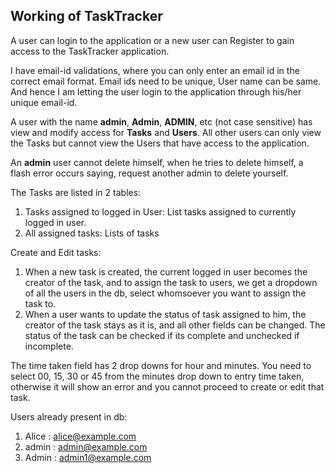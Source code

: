 ## Working of TaskTracker

A user can login to the application or a new user can Register to gain access to the TaskTracker application.

I have email-id validations, where you can only enter an email id in the correct email format. 
Email ids need to be unique, User name can be same. 
And hence I am letting the user login to the application through his/her unique email-id. 

A user with the name **admin**, **Admin**, **ADMIN**, etc (not case sensitive) has view and modify access for **Tasks** and **Users**. 
All other users can only view the Tasks but cannot view the Users that have access to the application.

An **admin** user cannot delete himself, when he tries to delete himself, a flash error occurs saying, request another admin to delete yourself. 

The Tasks are listed in 2 tables:
1. Tasks assigned to logged in User: List tasks assigned to currently logged in user.
2. All assigned tasks: Lists of tasks

Create and Edit tasks:
1. When a new task is created, the current logged in user becomes the creator of the task,
and to assign the task to users, we get a dropdown of all the users in the db, select whomsoever you want to assign the task to.
2. When a user wants to update the status of task assigned to him, the creator of the task stays as it is, and all other fields can be changed.
The status of the task can be checked if its complete and unchecked if incomplete.

The time taken field has 2 drop downs for hour and minutes.
You need to select 00, 15, 30 or 45 from the minutes drop down to entry time taken, otherwise it will show an error and you cannot proceed to create or edit that task.

Users already present in db: 
1. Alice : alice@example.com
2. admin : admin@example.com
3. Admin : admin1@example.com